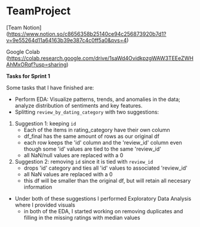 # TeamProject

[Team Notion] (https://www.notion.so/c8656358b25140ce94c256873920b7d1?v=9e55264d11a64163b39e387c4c0ff5a0&pvs=4)

Google Colab (https://colab.research.google.com/drive/1saWd4OvidkpzgWAW3TEEeZWHAhMxORqf?usp=sharing)

**Tasks for Sprint 1**

Some tasks that I have finished are: 

* Perform EDA: Visualize patterns, trends, and anomalies in the data; analyze distribution of sentiments and key features.
* Splitting `review_by_dating_category` with two suggestions:
1. Suggestion 1: keeping `id`
   * Each of the items in rating_category have their own column
   * df_final has the same amount of rows as our original df
   * each row keeps the 'id' column and the 'review_id' column even though some 'id' values are tied to the same 'review_id'
   * all NaN/null values are replaced with a 0
2. Suggestion 2: removing `id` since it is tied with `review_id`
   * drops 'id' category and ties all 'id' values to associated 'review_id'
   * all NaN values are replaced with a 0
   * this df will be smaller than the original df, but will retain all necesary information

* Under both of these suggestions I performed Exploratory Data Analysis where I provided visuals
  - in both of the EDA, I started working on removing duplicates and filling in the missing ratings with median values
